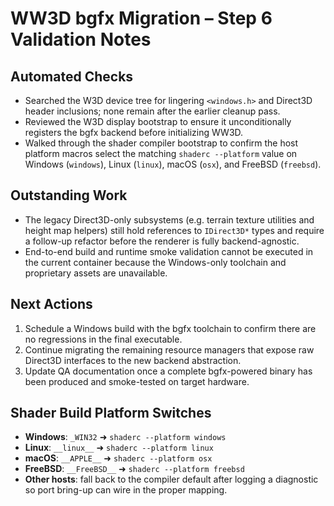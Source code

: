 # WW3D bgfx Migration – Step 6 Validation Notes

## Automated Checks
- Searched the W3D device tree for lingering `<windows.h>` and Direct3D header inclusions; none remain after the earlier cleanup pass.
- Reviewed the W3D display bootstrap to ensure it unconditionally registers the bgfx backend before initializing WW3D.
- Walked through the shader compiler bootstrap to confirm the host platform macros select the matching `shaderc --platform` value on Windows (`windows`), Linux (`linux`), macOS (`osx`), and FreeBSD (`freebsd`).

## Outstanding Work
- The legacy Direct3D-only subsystems (e.g. terrain texture utilities and height map helpers) still hold references to `IDirect3D*` types and require a follow-up refactor before the renderer is fully backend-agnostic.
- End-to-end build and runtime smoke validation cannot be executed in the current container because the Windows-only toolchain and proprietary assets are unavailable.

## Next Actions
1. Schedule a Windows build with the bgfx toolchain to confirm there are no regressions in the final executable.
2. Continue migrating the remaining resource managers that expose raw Direct3D interfaces to the new backend abstraction.
3. Update QA documentation once a complete bgfx-powered binary has been produced and smoke-tested on target hardware.

## Shader Build Platform Switches
- **Windows**: `_WIN32` ➜ `shaderc --platform windows`
- **Linux**: `__linux__` ➜ `shaderc --platform linux`
- **macOS**: `__APPLE__` ➜ `shaderc --platform osx`
- **FreeBSD**: `__FreeBSD__` ➜ `shaderc --platform freebsd`
- **Other hosts**: fall back to the compiler default after logging a diagnostic so port bring-up can wire in the proper mapping.
